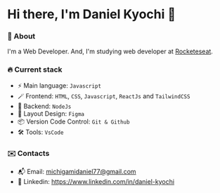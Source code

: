 # Hi there, I'm Daniel Kyochi 👋

### 📖 About
 I'm a Web Developer. And, I'm studying web developer at [Rocketeseat](https://rocketseat.com.br/).

### 🔥 Current stack
- ⚡️ Main language: `Javascript`
- 🪄 Frontend: `HTML`, `CSS`, `Javascript`, `ReactJs` and `TailwindCSS`
- 💾 Backend: `NodeJs`
- 🎨 Layout Design: `Figma`
- 📦 Version Code Control: `Git & Github`
- 🛠 Tools: `VsCode`

### ✉️ Contacts
- 📬 Email: michigamidaniel77@gmail.com
- 🪪 Linkedin: https://www.linkedin.com/in/daniel-kyochi
 
